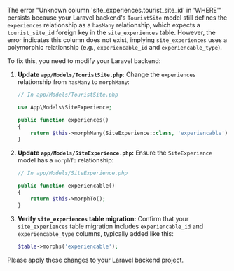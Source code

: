 The error "Unknown column 'site_experiences.tourist_site_id' in 'WHERE'" persists because your Laravel backend's `TouristSite` model still defines the `experiences` relationship as a `hasMany` relationship, which expects a `tourist_site_id` foreign key in the `site_experiences` table. However, the error indicates this column does not exist, implying `site_experiences` uses a polymorphic relationship (e.g., `experiencable_id` and `experiencable_type`).

To fix this, you need to modify your Laravel backend:

1.  **Update `app/Models/TouristSite.php`:**
    Change the `experiences` relationship from `hasMany` to `morphMany`:
    ```php
    // In app/Models/TouristSite.php

    use App\Models\SiteExperience;

    public function experiences()
    {
        return $this->morphMany(SiteExperience::class, 'experiencable');
    }
    ```

2.  **Update `app/Models/SiteExperience.php`:**
    Ensure the `SiteExperience` model has a `morphTo` relationship:
    ```php
    // In app/Models/SiteExperience.php

    public function experiencable()
    {
        return $this->morphTo();
    }
    ```

3.  **Verify `site_experiences` table migration:**
    Confirm that your `site_experiences` table migration includes `experiencable_id` and `experiencable_type` columns, typically added like this:
    ```php
    $table->morphs('experiencable');
    ```

Please apply these changes to your Laravel backend project.